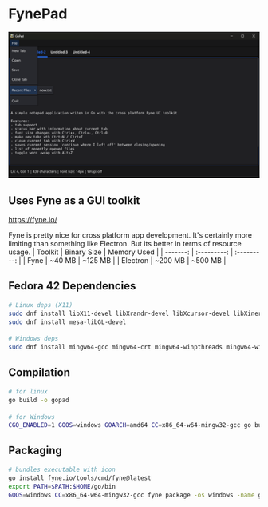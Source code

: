 
# FynePad

<img src="screenshot.png" />

## Uses Fyne as a GUI toolkit
https://fyne.io/

Fyne is pretty nice for cross platform app development.
It's certainly more limiting than something like Electron.
But its better in terms of resource usage.
| Toolkit  | Binary Size | Memory Used |
| -------: | :---------: | :---------: |
| Fyne     | ~40 MB      | ~125 MB     |
| Electron | ~200 MB     | ~500 MB     |


## Fedora 42 Dependencies
```sh
# Linux deps (X11)
sudo dnf install libX11-devel libXrandr-devel libXcursor-devel libXinerama-devel libXi-devel libXxf86vm-devel libX11-devel
sudo dnf install mesa-libGL-devel

# Windows deps
sudo dnf install mingw64-gcc mingw64-crt mingw64-winpthreads mingw64-windows-default-manifest
```

## Compilation
```sh
# for linux
go build -o gopad

# for Windows
CGO_ENABLED=1 GOOS=windows GOARCH=amd64 CC=x86_64-w64-mingw32-gcc go build -o gopad.exe
```

## Packaging
```sh
# bundles executable with icon
go install fyne.io/tools/cmd/fyne@latest
export PATH=$PATH:$HOME/go/bin
GOOS=windows CC=x86_64-w64-mingw32-gcc fyne package -os windows -name gopad.exe
```
